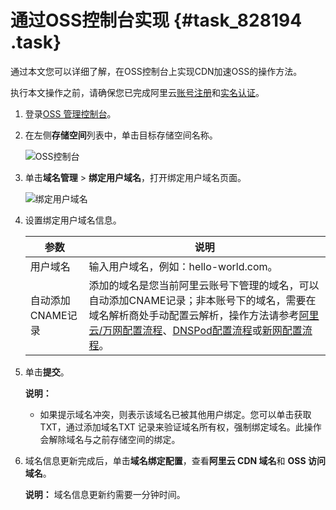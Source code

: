 # 通过OSS控制台实现 {#task_828194 .task}

通过本文您可以详细了解，在OSS控制台上实现CDN加速OSS的操作方法。

执行本文操作之前，请确保您已完成阿里云[账号注册](https://account.alibabacloud.com/register/intl_register.htm)和[实名认证](https://account-intl.console.aliyun.com/#/intlAuth)。

1.  登录[OSS 管理控制台](https://oss.console.aliyun.com/overview)。
2.  在左侧**存储空间**列表中，单击目标存储空间名称。 

    ![OSS控制台](http://static-aliyun-doc.oss-cn-hangzhou.aliyuncs.com/assets/img/669803/156860457850559_zh-CN.png)

3.  单击**域名管理** \> **绑定用户域名**，打开绑定用户域名页面。 

    ![绑定用户域名](http://static-aliyun-doc.oss-cn-hangzhou.aliyuncs.com/assets/img/615645/156860458049828_zh-CN.png)

4.  设置绑定用户域名信息。 

    |参数|说明|
    |--|--|
    |用户域名|输入用户域名，例如：hello-world.com。|
    |自动添加CNAME记录|添加的域名是您当前阿里云账号下管理的域名，可以自动添加CNAME记录；非本账号下的域名，需要在域名解析商处手动配置云解析，操作方法请参考[阿里云/万网配置流程](../intl.zh-CN/快速入门/配置CNAME/阿里云__万网配置流程.md#)、[DNSPod配置流程](../intl.zh-CN/快速入门/配置CNAME/DNSPod配置流程.md#)或[新网配置流程](../intl.zh-CN/快速入门/配置CNAME/新网配置流程.md#)。|

5.  单击**提交**。 

    **说明：** 

    -   如果提示域名冲突，则表示该域名已被其他用户绑定。您可以单击获取TXT，通过添加域名TXT 记录来验证域名所有权，强制绑定域名。此操作会解除域名与之前存储空间的绑定。
6.  域名信息更新完成后，单击**域名绑定配置**，查看**阿里云 CDN 域名**和 **OSS 访问域名**。 

    **说明：** 域名信息更新约需要一分钟时间。


